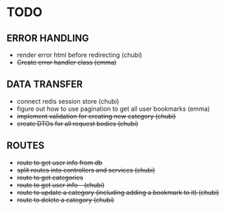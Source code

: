# TODO

## ERROR HANDLING

- render error html before redirecting (chubi)
- ~~Create error handler class (emma)~~

## DATA TRANSFER

- connect redis session store (chubi)
- figure out how to use pagination to get all user bookmarks (emma)
- ~~implement validation for creating new category (chubi)~~
- ~~create DTOs for all request bodies (chubi)~~

## ROUTES

- ~~route to get user info from db~~
- ~~split routes into controllers and services (chubi)~~
- ~~route to get categories~~
- ~~route to get user info - (chubi)~~
- ~~route to update a category (including adding a bookmark to it) (chubi)~~
- ~~route to delete a category (chubi)~~


